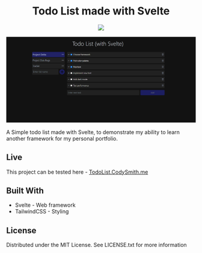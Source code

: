 <h1 align="center">Todo List made with Svelte</h1>
<p align="center">
  <a href="https://skillicons.dev">
    <img src="https://skillicons.dev/icons?i=svelte,js,tailwind" />
  </a>
</p>
<p align="center">
  <img src="TodolistWebpage.png?raw=true" alt="Project webpage"/>
</p>

A Simple todo list made with Svelte, to demonstrate my ability to learn another framework for my personal portfolio.

## Live

This project can be tested here - [TodoList.CodySmith.me](http://todolist.codysmith.me/)

## Built With

-   Svelte - Web framework
-   TailwindCSS - Styling

## License

Distributed under the MIT License. See LICENSE.txt for more information
